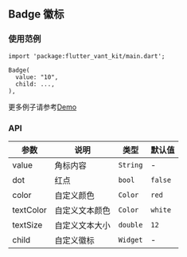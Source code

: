 ## Badge 徽标

### 使用范例

```
import 'package:flutter_vant_kit/main.dart';

Badge(
  value: "10",
  child: ...,
),
```

更多例子请参考[Demo](../example/lib/routes/demoBadge.dart)

### API

| 参数  | 说明  | 类型  | 默认值  |
| ------------ | ------------ | ------------ | ------------ |
| value | 角标内容 | `String` | - |
| dot | 红点 | `bool` | `false` |
| color | 自定义颜色 | `Color` | `red` |
| textColor | 自定义文本颜色 | `Color` | `white` |
| textSize | 自定义文本大小 | `double` | `12` |
| child | 自定义徽标 | `Widget` | - |
